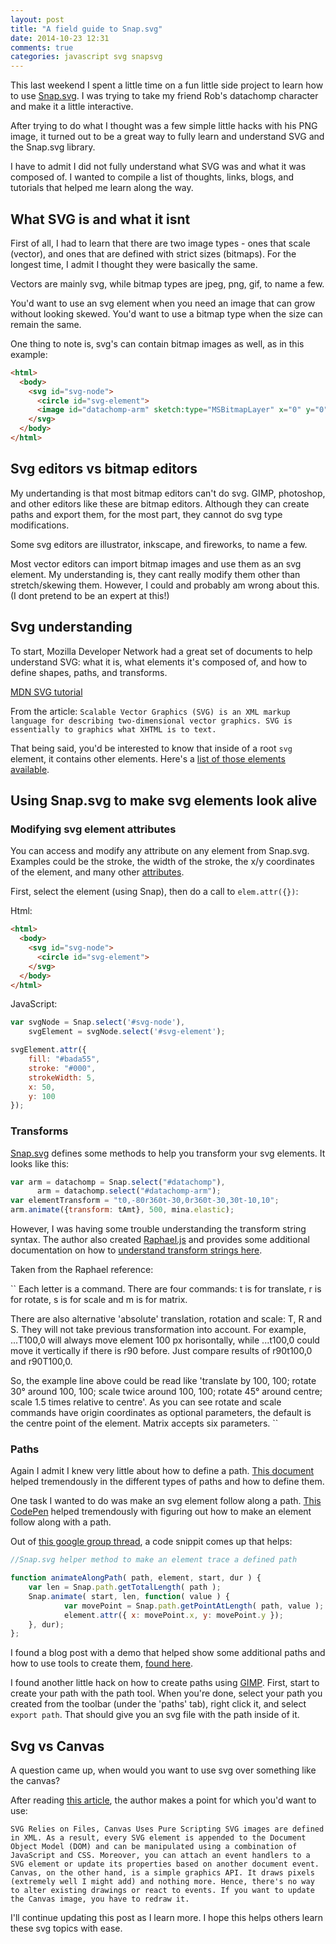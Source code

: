 ```yaml
---
layout: post
title: "A field guide to Snap.svg"
date: 2014-10-23 12:31
comments: true
categories: javascript svg snapsvg
---
```

This last weekend I spent a little time on a fun little side project to learn how to use [Snap.svg](http://snapsvg.io/). I was trying to take my friend Rob's datachomp character and make it a little interactive.

After trying to do what I thought was a few simple little hacks with his PNG image, it turned out to be a great way to fully learn and understand SVG and the Snap.svg library.

I have to admit I did not fully understand what SVG was and what it was composed of. I wanted to compile a list of thoughts, links, blogs, and tutorials that helped me learn along the way.

## What SVG is and what it isnt

First of all, I had to learn that there are two image types - ones that scale (vector), and ones that are defined with strict sizes (bitmaps). For the longest time, I admit I thought they were basically the same.

Vectors are mainly svg, while bitmap types are jpeg, png, gif, to name a few.

You'd want to use an svg element when you need an image that can grow without looking skewed. You'd want to use a bitmap type when the size can remain the same.

One thing to note is, svg's can contain bitmap images as well, as in this example:

``` html
<html>
  <body>
    <svg id="svg-node">
      <circle id="svg-element">
      <image id="datachomp-arm" sketch:type="MSBitmapLayer" x="0" y="0" width="269" height="209" xlink:href="img/datachomp/arm.png"></image>
    </svg>
  </body>
</html>
```

## Svg editors vs bitmap editors

My undertanding is that most bitmap editors can't do svg. GIMP, photoshop, and other editors like these are bitmap editors. Although they can create paths and export them, for the most part, they cannot do svg type modifications.

Some svg editors are illustrator, inkscape, and fireworks, to name a few.

Most vector editors can import bitmap images and use them as an svg element. My understanding is, they cant really modify them other than stretch/skewing them. However, I could and probably am wrong about this. (I dont pretend to be an expert at this!)

## Svg understanding

To start, Mozilla Developer Network had a great set of documents to help understand SVG: what it is, what elements it's composed of, and how to define shapes, paths, and transforms.

[MDN SVG tutorial](https://developer.mozilla.org/en-US/docs/Web/SVG/Tutorial/Introduction)

From the article:
``
Scalable Vector Graphics (SVG) is an XML markup language for describing two-dimensional vector graphics. SVG is essentially to graphics what XHTML is to text.
``

That being said, you'd be interested to know that inside of a root `svg` element, it contains other elements. Here's a [list of those elements available](https://developer.mozilla.org/en-US/docs/Web/SVG/Element).

## Using Snap.svg to make svg elements look alive

### Modifying svg element attributes

You can access and modify any attribute on any element from Snap.svg. Examples could be the stroke, the width of the stroke, the x/y coordinates of the element, and many other [attributes](https://developer.mozilla.org/en-US/docs/Web/SVG/Attribute).

First, select the element (using Snap), then do a call to `elem.attr({})`:

Html:

``` html
<html>
  <body>
    <svg id="svg-node">
      <circle id="svg-element">
    </svg>
  </body>
</html>
```

JavaScript:

``` js
var svgNode = Snap.select('#svg-node'),
    svgElement = svgNode.select('#svg-element');

svgElement.attr({
    fill: "#bada55",
    stroke: "#000",
    strokeWidth: 5,
    x: 50,
    y: 100
});
```

### Transforms

[Snap.svg](http://snapsvg.io/docs/#Element.transform) defines some methods to help you transform your svg elements. It looks like this:

``` js
var arm = datachomp = Snap.select("#datachomp"),
      arm = datachomp.select("#datachomp-arm");
var elementTransform = "t0,-80r360t-30,0r360t-30,30t-10,10";
arm.animate({transform: tAmt}, 500, mina.elastic);
```

However, I was having some trouble understanding the transform string syntax. The author also created [Raphael.js](http://raphaeljs.com/) and provides some additional documentation on how to [understand transform strings here](http://raphaeljs.com/reference.html#Element.transform).

Taken from the Raphael reference:

``
Each letter is a command. There are four commands: t is for translate, r is for rotate, s is for scale and m is for matrix.

There are also alternative 'absolute' translation, rotation and scale: T, R and S. They will not take previous transformation into account. For example, ...T100,0 will always move element 100 px horisontally, while ...t100,0 could move it vertically if there is r90 before. Just compare results of r90t100,0 and r90T100,0.

So, the example line above could be read like 'translate by 100, 100; rotate 30° around 100, 100; scale twice around 100, 100; rotate 45° around centre; scale 1.5 times relative to centre'. As you can see rotate and scale commands have origin coordinates as optional parameters, the default is the centre point of the element. Matrix accepts six parameters.
``

### Paths

Again I admit I knew very little about how to define a path. [This document](https://developer.mozilla.org/en-US/docs/Web/SVG/Tutorial/Paths) helped tremendously in the different types of paths and how to define them.

One task I wanted to do was make an svg element follow along a path. [This CodePen](http://codepen.io/mattsince87/pen/snqLy) helped tremendously with figuring out how to make an element follow along with a path.

Out of [this google group thread](https://groups.google.com/forum/#!topic/snapsvg/TOYtCQvLNHA), a code snippit comes up that helps:

``` js
//Snap.svg helper method to make an element trace a defined path

function animateAlongPath( path, element, start, dur ) {
    var len = Snap.path.getTotalLength( path );
    Snap.animate( start, len, function( value ) {
            var movePoint = Snap.path.getPointAtLength( path, value );
            element.attr({ x: movePoint.x, y: movePoint.y });
    }, dur);
};
```

I found a blog post with a demo that helped show some additional paths and how to use tools to create them, [found here](http://dropthebit.com/592/pathanimator-moving-along-an-svg-path/).

I found another little hack on how to create paths using [GIMP](http://www.gimp.org/). First, start to create your path with the path tool. When you're done, select your path you created from the toolbar (under the 'paths' tab), right click it, and select `export path`. That should give you an svg file with the path inside of it.


## Svg vs Canvas
A question came up, when would you want to use svg over something like the canvas?

After reading [this article](http://www.htmlgoodies.com/html5/other/html5-canvas-vs.-svg-choose-the-best-tool-for-the-job.html#fbid=9b7MQgV-6i0), the author makes a point for which you'd want to use:

``
SVG Relies on Files, Canvas Uses Pure Scripting
SVG images are defined in XML. As a result, every SVG element is appended to the Document Object Model (DOM) and can be manipulated using a combination of JavaScript and CSS. Moreover, you can attach an event handlers to a SVG element or update its properties based on another document event. Canvas, on the other hand, is a simple graphics API. It draws pixels (extremely well I might add) and nothing more. Hence, there's no way to alter existing drawings or react to events. If you want to update the Canvas image, you have to redraw it.
``

I'll continue updating this post as I learn more. I hope this helps others learn these svg topics with ease.
